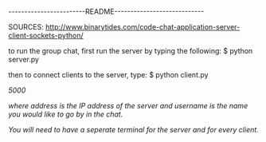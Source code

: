 ------------------------README----------------------------

SOURCES: http://www.binarytides.com/code-chat-application-server-client-sockets-python/

to run the group chat, first run the server by typing the following:
$ python server.py

then to connect clients to the server, type:
$ python client.py <address> 5000 <username>

where address is the IP address of the server and username is the name you would like to go by in the chat.

You will need to have a seperate terminal for the server and for every client.
